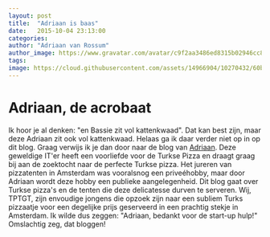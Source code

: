 ```yaml
---
layout: post
title:  "Adriaan is baas"
date:   2015-10-04 23:13:00
categories: 
author: "Adriaan van Rossum"
author_image: https://www.gravatar.com/avatar/c9f2aa3486ed8315b02946cc8ea16fa8?s=260&r=g
tags: 
image: https://cloud.githubusercontent.com/assets/14966904/10270432/60b478f2-6af1-11e5-9004-704e24631aba.png
---
```


# Adriaan, de acrobaat

Ik hoor je al denken: "en Bassie zit vol kattenkwaad". Dat kan best zijn, maar deze Adriaan zit ook vol kattenkwaad. Helaas ga ik daar verder niet op in op dit blog. Graag verwijs ik je dan door naar de blog van [Adriaan]({http://demaandvanadriaan.nl/}). Deze geweldige IT'er heeft een voorliefde voor de Turkse Pizza en draagt graag bij aan de zoektocht naar de perfecte Turkse pizza. Het jureren van pizzatenten in Amsterdam was vooralsnog een priveéhobby, maar door Adriaan wordt deze hobby een publieke aangelegenheid. Dit blog gaat over Turkse pizza's en de tenten die deze delicatesse durven te serveren. Wij, TPTGT, zijn envoudige jongens die opzoek zijn naar een subliem Turks pizzaatje voor een degelijke prijs geserveerd in een prachtig stekje in Amsterdam. Ik wilde dus zeggen: "Adriaan, bedankt voor de start-up hulp!" Omslachtig zeg, dat bloggen!
